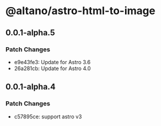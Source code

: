 # @altano/astro-html-to-image

## 0.0.1-alpha.5

### Patch Changes

- e9e43fe3: Update for Astro 3.6
- 26a281cb: Update for Astro 4.0

## 0.0.1-alpha.4

### Patch Changes

- c57895ce: support astro v3
